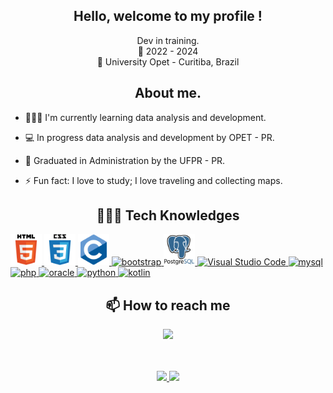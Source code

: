 
<h2 align="center">Hello, welcome to my profile !</h2>

<p align='center'>
  Dev in training.</br>
  📆 2022 - 2024 </br>
  📍 University Opet - Curitiba, Brazil
</p>

<h2 align="center">About me.</h2>

- 👩🏻‍💻 I'm currently learning data analysis and development.

- 💻 In progress data analysis and development by OPET - PR.

- 🔭 Graduated in Administration by the UFPR - PR.

- ⚡ Fun fact: I love to study; I love traveling and collecting maps.</br>

<h2 align="center">👩🏻‍💻 Tech Knowledges </h2>

<a href="https://www.w3.org/html/" target="_blank"> 
  <img src="https://raw.githubusercontent.com/devicons/devicon/master/icons/html5/html5-original-wordmark.svg" alt="html5" width="50" height="50" title="HTML5"/> 
</a>
<a href="https://www.w3schools.com/css/" target="_blank"> 
  <img src="https://raw.githubusercontent.com/devicons/devicon/master/icons/css3/css3-original-wordmark.svg" alt="css3" width="50" height="50" title="CSS"/> 
</a>
<a href="https://www.cprogramming.com/" target="_blank"> 
  <img src="https://raw.githubusercontent.com/devicons/devicon/master/icons/c/c-original.svg" alt="c" width="50" height="50" title="C"/> 
</a>
<a href="https://getbootstrap.com" target="_blank">
  <img src="https://www.vectorlogo.zone/logos/getbootstrap/getbootstrap-icon.svg" alt="bootstrap" width="50" height="50" title="Bootstrap"/>
</a>
<a href="https://www.postgresql.org" target="_blank"> 
  <img src="https://raw.githubusercontent.com/devicons/devicon/master/icons/postgresql/postgresql-original-wordmark.svg" alt="postgresql" width="50" height="50" title="SQL" />
</a>
<a href="https://www.code.visualstudio.com" target="_blank"> 
  <img src="https://www.vectorlogo.zone/logos/visualstudio_code/visualstudio_code-icon.svg" alt="Visual Studio Code" width="50" height="50" title="Visual Studio Code"/> 
</a>
<a href="https://www.mysql.com/" target="_blank"> 
  <img src="https://www.vectorlogo.zone/logos/mysql/mysql-icon.svg" alt="mysql" width="50" height="50" title="MySQL"/> 
</a>
<a href="https://www.php.net/" target="_blank"> 
  <img src="https://www.vectorlogo.zone/logos/php/php-horizontal.svg" alt="php" width="50" height="50" title="PHP"/> 
</a>
<a href="https://www.oracle.com/" target="_blank"> 
  <img src="https://www.vectorlogo.zone/logos/oracle/oracle-ar21.svg" alt="oracle" width="50" height="50" title="ORACLE"/> 
</a>
<a href="https://www.python.org/" target="_blank"> 
  <img src="https://www.vectorlogo.zone/logos/python/python-ar21.svg" alt="python" width="50" height="50" title="PYTHON"/> 
</a>
<a href="https://www.python.org/](https://kotlinlang.org/" target="_blank"> 
  <img src="https://cdn.jsdelivr.net/gh/devicons/devicon/icons/kotlin/kotlin-plain.svg"  alt="kotlin" width="50" height="50" title="KOTLIN"/> 
</a>

<h2  align="center">📫 How to reach me</h2>
<div align="center">
  <a href="https://br.linkedin.com/in/vanessa-favero-mereles-560569111" target="_blank">
    <img src="https://img.shields.io/badge/-LinkedIn-%230077B5?style=for-the-badge&logo=linkedin&logoColor=white" target="_blank"></a>
  <a href="mailto:vanessafaverom@gmail.com">
 </a>
  </a>
</div>
</br></br>
<p align="center">
<a href="https://github.com/vanixfm">
  <img height="180em" src="https://github-readme-stats-eight-theta.vercel.app/api?username=vanixfm&show_icons=true&theme=algolia&include_all_commits=true&count_private=true"/>
  <img height="180em" src="https://github-readme-stats-eight-theta.vercel.app/api/top-langs/?username=vanixfm&layout=compact&langs_count=8&theme=algolia"/>
</a>
</p>





